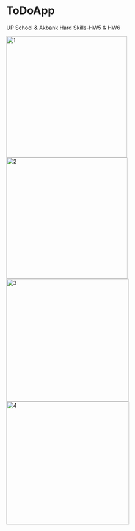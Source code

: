 # ToDoApp
UP School &amp; Akbank Hard Skills-HW5 &amp; HW6


<img width="316" alt="1" src="https://github.com/seherkose/ToDoApp/assets/86297425/f1eb2272-1146-4cc4-8ba7-1aff4462e5d4"><img width="317" alt="2" src="https://github.com/seherkose/ToDoApp/assets/86297425/ef32016f-ed5b-453b-8720-f927b38ae1ee"><img width="320" alt="3" src="https://github.com/seherkose/ToDoApp/assets/86297425/ba0e0029-2e14-477d-9812-641fa5a9637e"><img width="321" alt="4" src="https://github.com/seherkose/ToDoApp/assets/86297425/9b80be41-e3b6-4628-a1a0-6f41d528a0e7">

